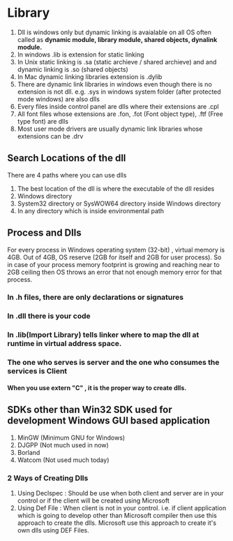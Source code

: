 # Library
1. Dll is windows only but dynamic linking is avaialable on all OS often called as **dynamic module, library module, shared objects, dynalink module.**
2. In windows .lib is extension for static linking
3. In Unix static linking is .sa (static archieve / shared archieve) and and dynamic linking is .so (shared objects)
4. In Mac dynamic linking libraries extension is .dylib
5. There are dynamic link libraries in windows even though there is no extension is not dll.
   e.g. .sys in windows system folder (after protected mode windows) are also dlls
6. Every files inside control panel are dlls where their extensions are .cpl
7. All font files whose extensions are .fon, .fot (Font object type), .ftf (Free type font) are dlls
8. Most user mode drivers are usually dynamic link libraries whose extensions can be .drv

## Search Locations of the dll
There are 4 paths where you can use dlls
1. The best location of the dll is where the executable of the dll resides
2. Windows directory
3. System32 directory or SysWOW64 directory inside Windows directory 
4. In any directory which is inside environmental path

## Process and Dlls
For every process in Windows operating system (32-bit) , virtual memory is 4GB. Out of 4GB, OS reserve (2GB for itself and 2GB for user process). So in case of your process memory footprint is growing and reaching near to 2GB ceiling then OS throws an error that not enough memory error for that process.

### In .h files, there are only declarations or signatures
### In .dll there is your code
### In .lib(Import Library) tells linker where to map the dll at runtime in virtual address space.
### The one who serves is server and the one who consumes the services is Client

#### When you use extern "C" , it is the proper way to create dlls.

## SDKs other than Win32 SDK used for development Windows GUI based application
1. MinGW (Minimum GNU for Windows)
2. DJGPP (Not much used in now)
3. Borland
4. Watcom (Not used much today)

### 2 Ways of Creating Dlls
1. Using Declspec : Should be use when both client and server are in your control or if the client will be created using Microsoft
2. Using Def File : When client is not in your control. i.e. if client application which is going to develop other than Microsoft compiler then use this approach to create the dlls. Microsoft use this approach to create it's own dlls using DEF Files.
